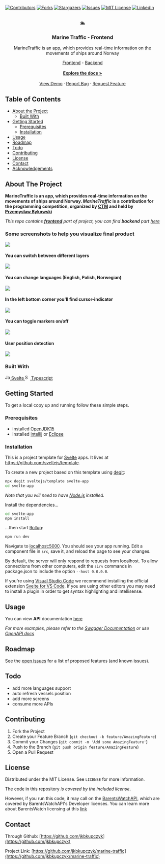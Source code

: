 <!-- PROJECT SHIELDS -->
[![Contributors][contributors-shield]][contributors-url]
[![Forks][forks-shield]][forks-url]
[![Stargazers][stars-shield]][stars-url]
[![Issues][issues-shield]][issues-url]
[![MIT License][license-shield]][license-url]
[![LinkedIn][linkedin-shield]][linkedin-url]



<!-- PROJECT LOGO -->
<br />
<div align="center">
  <a href="https://github.com/jkbkupczyk/marine-traffic">
    🛳
  </a>

  <h3 align="center">Marine Traffic - Frontend</h3>

  <p align="center">
    MarineTraffic is an app, which provides real-time information on the movements of ships around Norway
    <br />
    <div align="center" style="text-align: center">
        <a href="https://github.com/jkbkupczyk/marine-traffic">Frontend</a>
        -
        <a href="https://github.com/jkbkupczyk/marine-traffic-api">Backend</a>
    </div>
    <br />
    <a href="https://github.com/jkbkupczyk/marine-traffic"><strong>Explore the docs »</strong></a>
    <br />
    <br />
    <a href="">View Demo</a>
    ·
    <a href="https://github.com/jkbkupczyk/marine-traffic/issues">Report Bug</a>
    ·
    <a href="https://github.com/jkbkupczyk/marine-traffic/issues">Request Feature</a>
  </p>
</div>



## Table of Contents

* [About the Project](#about-the-project)
  * [Built With](#built-with)
* [Getting Started](#getting-started)
  * [Prerequisites](#prerequisites)
  * [Installation](#installation)
* [Usage](#usage)
* [Roadmap](#roadmap)
* [Todo](#todo)
* [Contributing](#contributing)
* [License](#license)
* [Contact](#contact)
* [Acknowledgements](#acknowledgements)


## About The Project

**MarineTraffic is an app, which provides real-time information on the movements of ships around Norway.
_MarineTraffic_ is a contribution for the programming competition, organized by [CTM](https://ctm.gdynia.pl/en/)
and held by [Przemysław Bykowski](https://bykowski.pl/)**

*This repo contains **[frontend](https://github.com/jkbkupczyk/marine-traffic)** part of project, you can find **backend** part [here](https://github.com/jkbkupczyk/marine-traffic-api)*

### Some screenshots to help you visualize final product

<a align="center" href="https://marine-traffic.netlify.app/">
    <img align="center" src="https://github.com/jkbkupczyk/marine-traffic/blob/master/gifs/app-presentation.gif"></img>
</a>

#### You can switch between different layers

<a align="center" href="https://marine-traffic.netlify.app/">
    <img align="center" src="https://github.com/jkbkupczyk/marine-traffic/blob/master/gifs/layers-sm.gif"></img>
</a>

#### You can change languages (English, Polish, Norwegian)

<a align="center" href="https://marine-traffic.netlify.app/">
    <img align="center" src="https://github.com/jkbkupczyk/marine-traffic/blob/master/gifs/lang.gif"></img>
</a>

#### In the left bottom corner you'll find cursor-indicator

<a align="center" href="https://marine-traffic.netlify.app/">
    <img align="center" src="https://github.com/jkbkupczyk/marine-traffic/blob/master/gifs/cursor-indicator.gif"></img>
</a>

#### You can toggle markers on/off

<a align="center" href="https://marine-traffic.netlify.app/">
    <img align="center" src="https://github.com/jkbkupczyk/marine-traffic/blob/master/gifs/toggle-markers.gif"></img>
</a>

#### User position detection

<a align="center" href="https://marine-traffic.netlify.app/">
    <img align="center" src="https://github.com/jkbkupczyk/marine-traffic/blob/master/gifs/position.gif"></img>
</a>

### Built With

<a href="https://svelte.dev/">
    <img src="https://simpleicons.org/icons/svelte.svg" alt="Java logo" width="16" height="16">
    Svelte
</a>

<a href="https://www.typescriptlang.org/">
    <img src="https://simpleicons.org/icons/typescript.svg" alt="Svelte Logo" width="16" height="16">
    Typescript
</a>

<br />

<!-- GETTING STARTED -->
## Getting Started

To get a local copy up and running follow these simple steps.

### Prerequisites

* installed [OpenJDK15](https://openjdk.java.net/projects/jdk/15/)
* installed [Intellij](https://www.jetbrains.com/idea/) or [Eclipse](https://www.eclipse.org/)


### Installation

This is a project template for [Svelte](https://svelte.dev) apps. It lives at https://github.com/sveltejs/template.

To create a new project based on this template using [degit](https://github.com/Rich-Harris/degit):

```bash
npx degit sveltejs/template svelte-app
cd svelte-app
```

*Note that you will need to have [Node.js](https://nodejs.org) installed.*

Install the dependencies...

```bash
cd svelte-app
npm install
```

...then start [Rollup](https://rollupjs.org):

```bash
npm run dev
```

Navigate to [localhost:5000](http://localhost:5000). You should see your app running. Edit a component file in `src`, save it, and reload the page to see your changes.

By default, the server will only respond to requests from localhost. To allow connections from other computers, edit the `sirv` commands in package.json to include the option `--host 0.0.0.0`.

If you're using [Visual Studio Code](https://code.visualstudio.com/) we recommend installing the official extension [Svelte for VS Code](https://marketplace.visualstudio.com/items?itemName=svelte.svelte-vscode). If you are using other editors you may need to install a plugin in order to get syntax highlighting and intellisense.


<!-- USAGE EXAMPLES -->
## Usage

You can view **API** documentation [here](https://github.com/jkbkupczyk/marine-traffic/blob/master/DOC.md)

_For more examples, please refer to the [Swagger Documentation](https://marine-traffic.herokuapp.com/swagger) 
or use [OpenAPI docs](https://marine-traffic.herokuapp.com/api-docs)_


<!-- ROADMAP -->
## Roadmap


See the [open issues](https://github.com/jkbkupczyk/marine-traffic/issues) for a list of proposed features (and known issues).


<!-- TODO -->
## Todo

* add more languages support
* auto refresh vessels position
* add more screens
* consume more APIs

<!-- CONTRIBUTING -->
## Contributing


1. Fork the Project
2. Create your Feature Branch (`git checkout -b feature/AmazingFeature`)
3. Commit your Changes (`git commit -m 'Add some AmazingFeature'`)
4. Push to the Branch (`git push origin feature/AmazingFeature`)
5. Open a Pull Request


<!-- LICENSE -->
## License

Distributed under the MIT License. See `LICENSE` for more information.

The code in this repository _is covered by the included license_.

However, if you run this code, it may call on the [BarentsWatchAPI](https://www.barentswatch.no/bwapi/), which are covered by BarentsWatchAPI's Developer licenses. You can learn more about BarentsWatch licensing at this [link](https://www.barentswatch.no/en/about/open-data-via-barentswatch/)


<!-- CONTACT -->
## Contact
Through Github: [https://github.com/jkbkupczyk](https://github.com/jkbkupczyk)

Project Link: [https://github.com/jkbkupczyk/marine-traffic](https://github.com/jkbkupczyk/marine-traffic)


[contributors-shield]: https://img.shields.io/github/contributors/jkbkupczyk/marine-traffic.svg?style=flat-square
[contributors-url]: https://github.com/jkbkupczyk/repo/graphs/contributors
[forks-shield]: https://img.shields.io/github/forks/jkbkupczyk/marine-traffic.svg?style=flat-square
[forks-url]: https://github.com/jkbkupczyk/repo/network/members
[stars-shield]: https://img.shields.io/github/stars/jkbkupczyk/marine-traffic.svg?style=flat-square
[stars-url]: https://github.com/jkbkupczyk/repo/stargazers
[issues-shield]: https://img.shields.io/github/issues/jkbkupczyk/marine-traffic.svg?style=flat-square
[issues-url]: https://github.com/jkbkupczyk/repo/issues
[license-shield]: https://img.shields.io/github/license/jkbkupczyk/marine-traffic.svg?style=flat-square
[license-url]: https://github.com/jkbkupczyk/repo/blob/master/LICENSE.txt
[linkedin-shield]: https://img.shields.io/badge/-LinkedIn-black.svg?style=flat-square&logo=linkedin&colorB=555
[linkedin-url]: https://linkedin.com/in/jkbkupczyk
[product-screenshot]: images/screenshot.png
